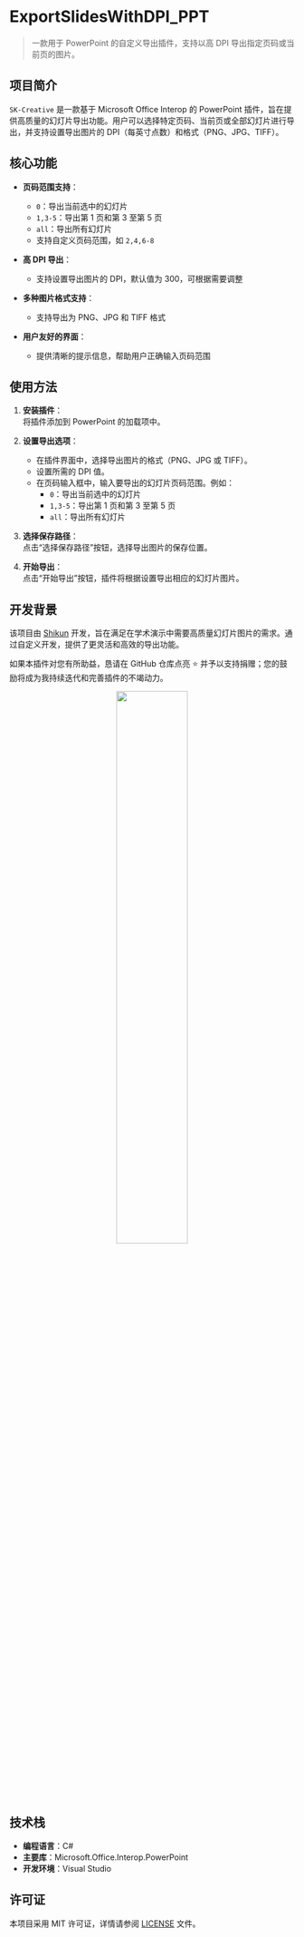 
# ExportSlidesWithDPI_PPT

> 一款用于 PowerPoint 的自定义导出插件，支持以高 DPI 导出指定页码或当前页的图片。

## 项目简介

`SK-Creative` 是一款基于 Microsoft Office Interop 的 PowerPoint 插件，旨在提供高质量的幻灯片导出功能。用户可以选择特定页码、当前页或全部幻灯片进行导出，并支持设置导出图片的 DPI（每英寸点数）和格式（PNG、JPG、TIFF）。

## 核心功能

- **页码范围支持**：  
  - `0`：导出当前选中的幻灯片  
  - `1,3-5`：导出第 1 页和第 3 至第 5 页  
  - `all`：导出所有幻灯片  
  - 支持自定义页码范围，如 `2,4,6-8`

- **高 DPI 导出**：  
  - 支持设置导出图片的 DPI，默认值为 300，可根据需要调整

- **多种图片格式支持**：  
  - 支持导出为 PNG、JPG 和 TIFF 格式

- **用户友好的界面**：  
  - 提供清晰的提示信息，帮助用户正确输入页码范围

## 使用方法

1. **安装插件**：  
   将插件添加到 PowerPoint 的加载项中。

2. **设置导出选项**：  
   - 在插件界面中，选择导出图片的格式（PNG、JPG 或 TIFF）。
   - 设置所需的 DPI 值。
   - 在页码输入框中，输入要导出的幻灯片页码范围。例如：
     - `0`：导出当前选中的幻灯片
     - `1,3-5`：导出第 1 页和第 3 至第 5 页
     - `all`：导出所有幻灯片

3. **选择保存路径**：  
   点击“选择保存路径”按钮，选择导出图片的保存位置。

4. **开始导出**：  
   点击“开始导出”按钮，插件将根据设置导出相应的幻灯片图片。

## 开发背景

该项目由 [Shikun](mailto:shikun.creative@gmail.com) 开发，旨在满足在学术演示中需要高质量幻灯片图片的需求。通过自定义开发，提供了更灵活和高效的导出功能。


如果本插件对您有所助益，恳请在 GitHub 仓库点亮 ⭐ 并予以支持捐赠；您的鼓励将成为我持续迭代和完善插件的不竭动力。

<p align="center">
  <img src="https://github.com/user-attachments/assets/115e2bed-d967-492b-a249-a8feefee3b64/328234138c4abfc6be098e31be4584d" width="50%" />
</p>

## 技术栈

- **编程语言**：C#
- **主要库**：Microsoft.Office.Interop.PowerPoint
- **开发环境**：Visual Studio

## 许可证

本项目采用 MIT 许可证，详情请参阅 [LICENSE](LICENSE) 文件。
